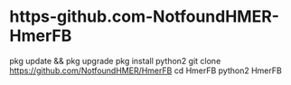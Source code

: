 # https-github.com-NotfoundHMER-HmerFB
pkg update &amp;&amp; pkg upgrade pkg install python2  git clone https://github.com/NotfoundHMER/HmerFB   cd HmerFB python2 HmerFB
